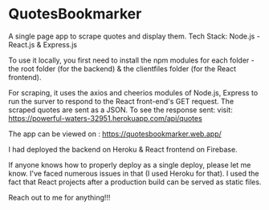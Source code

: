 # QuotesBookmarker
A single page app to scrape quotes and display them. Tech Stack: Node.js - React.js &amp; Express.js

To use it locally, you first need to install the npm modules for each folder - the root folder (for the backend) & the clientfiles folder (for the React frontend).

For scraping, it uses the axios and cheerios modules of Node.js, Express to run the surver to respond to the React front-end's GET request.
The scraped quotes are sent as a JSON. To see the response sent: visit: https://powerful-waters-32951.herokuapp.com/api/quotes

The app can be viewed on : https://quotesbookmarker.web.app/

I had deployed the backend on Heroku & React frontend on Firebase.

If anyone knows how to properly deploy as a single deploy, please let me know. I've faced numerous issues in that (I used Heroku for that).
I used the fact that React projects after a production build can be served as static files.

Reach out to me for anything!!!

